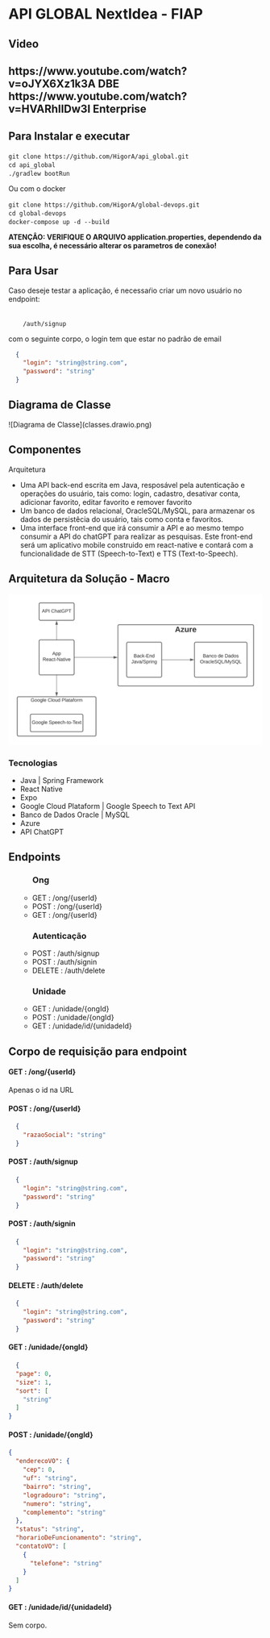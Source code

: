 <h1>API GLOBAL NextIdea - FIAP</h1>

<h2>Video<h2>
<a>https://www.youtube.com/watch?v=oJYX6Xz1k3A  DBE</a>
<a>https://www.youtube.com/watch?v=HVARhIIDw3I Enterprise</a>

<h2>Para Instalar e executar</h2>
<code>git clone https://github.com/HigorA/api_global.git </code><br/>
<code>cd api_global</code><br/>
<code>./gradlew bootRun</code><br/>
<p>Ou com o docker</p>
<code>git clone https://github.com/HigorA/global-devops.git</code><br/>
<code>cd global-devops</code><br/>
<code>docker-compose up -d --build</code>

<p><b>ATENÇÂO: VERIFIQUE O ARQUIVO application.properties, dependendo da sua escolha, é necessário alterar os parametros de conexão!</b></p>

<h2>Para Usar</h2>
<p>Caso deseje testar a aplicação, é necessaŕio criar um novo usuário no endpoint:</p>
<code>
    /auth/signup
</code>
<p>com o seguinte corpo, o login tem que estar no padrão de email</p>


```json
  {
    "login": "string@string.com",
    "password": "string"
  }
```

<h2>Diagrama de Classe</h2>
![Diagrama de Classe](classes.drawio.png)

<h2>Componentes</h2>
<p>Arquitetura</p>
<ul>
    <li>Uma API back-end escrita em Java, resposável pela autenticação e operações do 
        usuário, tais como: login, cadastro, desativar conta,
        adicionar favorito, editar favorito e remover favorito
    </li>
    <li>Um banco de dados relacional, OracleSQL/MySQL, para armazenar
        os dados de persistêcia do usuário, tais como conta e favoritos.
    </li>
    <li>Uma interface front-end que irá consumir a API e ao mesmo 
        tempo consumir a API do chatGPT para realizar as pesquisas.
        Este front-end será um aplicativo mobile construido em 
        react-native e contará com a funcionalidade de STT (Speech-to-Text)
        e TTS (Text-to-Speech).
    </li>
</ul>


<h2>Arquitetura da Solução - Macro</h2>

![se não aparecer a imagem abra o macro.png](macro.png)

<h3>Tecnologias</h3>
<ul>
    <li>Java | Spring Framework</li>
    <li>React Native</li>
    <li>Expo</li>
    <li>Google Cloud Plataform | Google Speech to Text API</li>
    <li>Banco de Dados Oracle | MySQL</li>
    <li>Azure</li>
    <li>API ChatGPT</li>
</ul>

<h2>Endpoints</h2>
<ul>
    <ul>
        <h3>Ong</h3>
        <li>GET : /ong/{userId}</li>
        <li>POST : /ong/{userId}</li>
        <li>GET : /ong/{userId}</li>
    </ul>
    <ul>
        <h3>Autenticação</h3>
        <li>POST : /auth/signup</li>
        <li>POST : /auth/signin</li>
        <li>DELETE : /auth/delete</li>
    </ul>    
       <ul>
        <h3>Unidade</h3>
        <li>GET : /unidade/{ongId}</li>
        <li>POST : /unidade/{ongId}</li>
        <li>GET : /unidade/id/{unidadeId}</li>
    </ul>    
</ul>

<h2>Corpo de requisição para endpoint</h2>


<h4>GET : /ong/{userId}</h4>
<p>Apenas o id na URL</p>

<h4>POST : /ong/{userId}</h4>

```json
  {
    "razaoSocial": "string"
  }
```


<h4>POST : /auth/signup</h4>

```json
  {
    "login": "string@string.com",
    "password": "string"
  }
```

<h4>POST : /auth/signin</h4>

```json
  {
    "login": "string@string.com",
    "password": "string"
  }
```


<h4>DELETE : /auth/delete</h4>

```json
  {
    "login": "string@string.com",
    "password": "string"
  }
```


<h4>GET : /unidade/{ongId}</h4>

```json
  {
  "page": 0,
  "size": 1,
  "sort": [
    "string"
  ]
}
```


<h4>POST : /unidade/{ongId}</h4>

```json
{
  "enderecoVO": {
    "cep": 0,
    "uf": "string",
    "bairro": "string",
    "logradouro": "string",
    "numero": "string",
    "complemento": "string"
  },
  "status": "string",
  "horarioDeFuncionamento": "string",
  "contatoVO": [
    {
      "telefone": "string"
    }
  ]
}
```

<h4>GET : /unidade/id/{unidadeId}</h4>
<p>Sem corpo.</p>